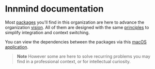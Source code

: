 # Innmind documentation

Most [packages](packages.md) you'll find in this organization are here to advance the organization [vision](vision.md). All of them are designed with the same [principles](design_choices.md) to simplify integration and context switching.

You can view the dependencies between the packages via this [macOS application](https://github.com/Innmind/macOS-tooling).

> **Note** However some are here to solve recurring problems you may find in a professional context, or for intellectual curiosity.
